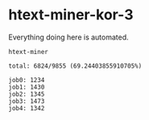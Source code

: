 # htext-miner-kor-3

Everything doing here is automated.

```
htext-miner

total: 6824/9855 (69.24403855910705%)

job0: 1234
job1: 1430
job2: 1345
job3: 1473
job4: 1342
```